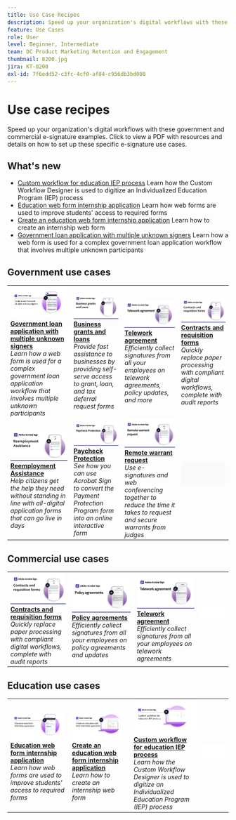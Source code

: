 ```yaml
---
title: Use Case Recipes
description: Speed up your organization's digital workflows with these government and commercial e-signature examples
feature: Use Cases
role: User
level: Beginner, Intermediate
team: DC Product Marketing Retention and Engagement
thumbnail: 8200.jpg
jira: KT-8200
exl-id: 7f6edd52-c3fc-4cf0-af84-c956db3bd008
---
```

# Use case recipes

Speed up your organization's digital workflows with these government and commercial e-signature examples. Click to view a PDF with resources and details on how to set up these specific e-signature use cases.

## What's new

* [Custom workflow for education IEP process](usecase-edu-iep.md)
  Learn how the Custom Workflow Designer is used to digitize an Individualized Education Program (IEP) process
* [Education web form internship application](usecase-edu-intern.md)
  Learn how web forms are used to improve students' access to required forms
* [Create an education web form internship application](usecase-edu-intern-create.md)
  Learn how to create an internship web form
* [Government loan application with multiple unknown signers](webform-multiple-signers.md)
  Learn how a web form is used for a complex government loan application workflow that involves multiple unknown participants

## Government use cases

<table style="table-layout:fixed">
<tr>
  <td>
    <a href="webform-multiple-signers.md">
      <img alt="Government loan application with multiple unknown signers" src="../assets/Web-form-unknown.png" />
    </a>
    <div>
    <a href="webform-multiple-signers.md"><strong>Government loan application with multiple unknown signers</strong></a>
    </div>
    <em>Learn how a web form is used for a complex government loan application workflow that involves multiple unknown participants</em>
    <br>
  </td> 
  <td>
    <a href="usecasegovgrants.md">
      <img alt="Business grants and loans" src="../assets/UC_Business.png" />
    </a>
    <div>
    <a href="usecasegovgrants.md"><strong>Business grants and loans</strong></a>
    </div>
    <em>Provide fast assistance to businesses by providing self-serve access to grant, loan, and tax deferral request forms</em>
    <br>
  </td> 
  <td>
    <a href="usecasegovtelework.md">
      <img alt="Telework agreement" src="../assets/UC_MegasignR.png" />
    </a>
    <div>
    <a href="usecasegovtelework.md"><strong>Telework agreement</strong></a>
    </div>
    <em>Efficiently collect signatures from all your employees on telework agreements, policy updates, and more</em>
    <br>
  </td>
  <td>
    <a href="usecasegovcontracts.md">
      <img alt="Contracts and requisition forms" src="../assets/UC_WorkflowR.png" />
    </a>
    <div>
    <a href="usecasegovcontracts.md"><strong>Contracts and requisition forms</strong></a>
    </div>
    <em>Quickly replace paper processing with compliant digital workflows, complete with audit reports</em>
    <br>
  </td>
</tr>
<tr>
 <td>
    <a href="usecasegovreemployment.md">
      <img alt="Reemployment Assistance" src="../assets/UC_WebformsR.png" />
    </a>
    <div>
    <a href="usecasegovreemployment.md"><strong>Reemployment Assistance</strong></a>
    </div>
    <em>Help citizens get the help they need without standing in line with all-digital application forms that can go live in days</em>
    <br>
  </td>
  <td>
    <a href="usecasegovpaycheck.md">
      <img alt="Paycheck Protection" src="../assets/UC_PaycheckProtectionR.png" />
    </a>
    <div>
    <a href="usecasegovpaycheck.md"><strong>Paycheck Protection</strong></a>
    </div>
    <em>See how you can use Acrobat Sign to convert the Payment Protection Program form into an online interactive form</em>
    <br>
  </td>
  <td>
    <a href="usecasegovremote.md">
      <img alt="Remote warrant request" src="../assets/UC_Remote_WarrantR.png" />
    </a>
    <div>
    <a href="usecasegovremote.md"><strong>Remote warrant request</strong></a>
    </div>
    <em>Use e-signatures and web conferencing together to reduce the time it takes to request and secure warrants from judges</em>
    <br>
  </td>
  <td>
    <img alt="Spacer" src="../assets/Grayspacer.png" />
    <div>
    <br>
  </td>
</tr>
</table>

## Commercial use cases

<table style="table-layout:fixed">
<tr>
  <td>
    <a href="usecasecomcontracts.md">
      <img alt="Contracts and requisition forms" src="../assets/UC_WorkflowR.png" />
    </a>
    <div>
    <a href="usecasecomcontracts.md"><strong>Contracts and requisition forms</strong></a>
    </div>
    <em>Quickly replace paper processing with compliant digital workflows, complete with audit reports</em>
    <br>
  </td> 
  <td>
    <a href="usecasecompolicy.md">
      <img alt="Policy agreements" src="../assets/UC_Policy.png" />
    </a>
    <div>
    <a href="usecasecompolicy.md"><strong>Policy agreements</strong></a>
    </div>
    <em>Efficiently collect signatures from all your employees on policy agreements and updates</em>
    <br>
  </td>
  <td>
    <a href="usecasecomtelework.md">
      <img alt="Telework agreement" src="../assets/UC_MegasignR.png" />
    </a>
    <div>
    <a href="usecasecomtelework.md"><strong>Telework agreement</strong></a>
    </div>
    <em>Efficiently collect signatures from all your employees on telework agreements</em>
    <br>
  </td>
  <td>
    <img alt="Spacer" src="../assets/Whitespacer.png" />
    <div>
    <br>
  </td>
</tr>
</table>

## Education use cases

<table style="table-layout:fixed">
<tr>
  <td>
    <a href="usecase-edu-intern.md">
      <img alt="Education web form internship application" src="../assets/Webform-internship.png" />
    </a>
    <div>
    <a href="usecase-edu-intern.md"><strong>Education web form internship application</strong></a>
    </div>
    <em>Learn how web forms are used to improve students' access to required forms</em>
    <br>
  </td> 
  <td>
    <a href="usecase-edu-intern-create.md">
      <img alt="Create an education web form internship application" src="../assets/Webform-internship-create.png" />
    </a>
    <div>
    <a href="usecase-edu-intern-create.md"><strong>Create an education web form internship application</strong></a>
    </div>
    <em>Learn how to create an internship web form</em>
    <br>
  </td> 
  <td>
    <a href="usecase-edu-iep.md">
      <img alt="Custom workflow for education IEP process" src="../assets/Workflow-iep.png" />
    </a>
    <div>
    <a href="usecase-edu-iep.md"><strong>Custom workflow for education IEP process</strong></a>
    </div>
    <em>Learn how the Custom Workflow Designer is used to digitize an Individualized Education Program (IEP) process</em>
    <br>
  </td>
  <td>
    <img alt="Spacer" src="../assets/Whitespacer.png" />
    <div>
    <br>
  </td>
</tr>
</table>

